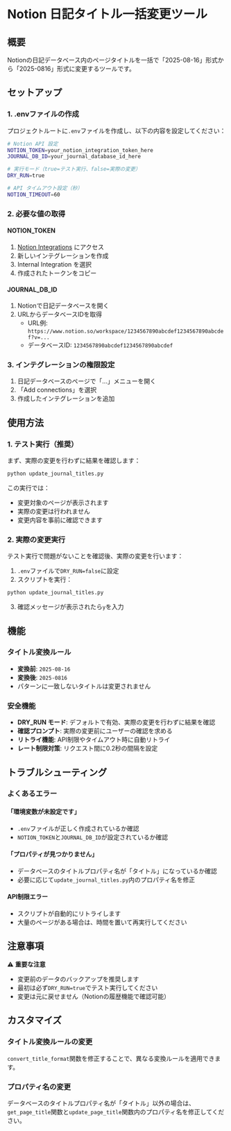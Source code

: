 # Notion 日記タイトル一括変更ツール

## 概要
Notionの日記データベース内のページタイトルを一括で「2025-08-16」形式から「2025-0816」形式に変更するツールです。

## セットアップ

### 1. .envファイルの作成
プロジェクトルートに`.env`ファイルを作成し、以下の内容を設定してください：

```bash
# Notion API 設定
NOTION_TOKEN=your_notion_integration_token_here
JOURNAL_DB_ID=your_journal_database_id_here

# 実行モード（true=テスト実行、false=実際の変更）
DRY_RUN=true

# API タイムアウト設定（秒）
NOTION_TIMEOUT=60
```

### 2. 必要な値の取得

#### NOTION_TOKEN
1. [Notion Integrations](https://www.notion.so/my-integrations) にアクセス
2. 新しいインテグレーションを作成
3. Internal Integration を選択
4. 作成されたトークンをコピー

#### JOURNAL_DB_ID
1. Notionで日記データベースを開く
2. URLからデータベースIDを取得
   - URL例: `https://www.notion.so/workspace/1234567890abcdef1234567890abcdef?v=...`
   - データベースID: `1234567890abcdef1234567890abcdef`

### 3. インテグレーションの権限設定
1. 日記データベースのページで「...」メニューを開く
2. 「Add connections」を選択
3. 作成したインテグレーションを追加

## 使用方法

### 1. テスト実行（推奨）
まず、実際の変更を行わずに結果を確認します：

```bash
python update_journal_titles.py
```

この実行では：
- 変更対象のページが表示されます
- 実際の変更は行われません
- 変更内容を事前に確認できます

### 2. 実際の変更実行
テスト実行で問題がないことを確認後、実際の変更を行います：

1. `.env`ファイルで`DRY_RUN=false`に設定
2. スクリプトを実行：
```bash
python update_journal_titles.py
```
3. 確認メッセージが表示されたら`y`を入力

## 機能

### タイトル変換ルール
- **変換前**: `2025-08-16`
- **変換後**: `2025-0816`
- パターンに一致しないタイトルは変更されません

### 安全機能
- **DRY_RUN モード**: デフォルトで有効、実際の変更を行わずに結果を確認
- **確認プロンプト**: 実際の変更前にユーザーの確認を求める
- **リトライ機能**: API制限やタイムアウト時に自動リトライ
- **レート制限対策**: リクエスト間に0.2秒の間隔を設定

## トラブルシューティング

### よくあるエラー

#### 「環境変数が未設定です」
- `.env`ファイルが正しく作成されているか確認
- `NOTION_TOKEN`と`JOURNAL_DB_ID`が設定されているか確認

#### 「プロパティが見つかりません」
- データベースのタイトルプロパティ名が「タイトル」になっているか確認
- 必要に応じて`update_journal_titles.py`内のプロパティ名を修正

#### API制限エラー
- スクリプトが自動的にリトライします
- 大量のページがある場合は、時間を置いて再実行してください

## 注意事項

⚠️ **重要な注意**
- 変更前のデータのバックアップを推奨します
- 最初は必ず`DRY_RUN=true`でテスト実行してください
- 変更は元に戻せません（Notionの履歴機能で確認可能）

## カスタマイズ

### タイトル変換ルールの変更
`convert_title_format`関数を修正することで、異なる変換ルールを適用できます。

### プロパティ名の変更
データベースのタイトルプロパティ名が「タイトル」以外の場合は、`get_page_title`関数と`update_page_title`関数内のプロパティ名を修正してください。
